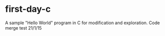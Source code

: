 first-day-c
===========

A sample "Hello World" program in C for modification and exploration.
Code merge test
21/1/15

